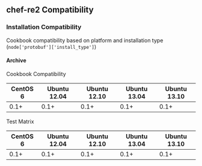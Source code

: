 ## chef-re2 Compatibility ##

### Installation Compatibility ###

Cookbook compatibility based on platform and installation type (`node['protobuf']['install_type']`)

#### Archive ####

Cookbook Compatibility

CentOS 6 | Ubuntu 12.04 | Ubuntu 12.10 | Ubuntu 13.04 | Ubuntu 13.10
---------|--------------|--------------|--------------|-------------
0.1+     | 0.1+         | 0.1+         | 0.1+         | 0.1+

Test Matrix

CentOS 6 | Ubuntu 12.04 | Ubuntu 12.10 | Ubuntu 13.04 | Ubuntu 13.10
---------|--------------|--------------|--------------|-------------
0.1+     | 0.1+         | 0.1+         | 0.1+         | 0.1+
